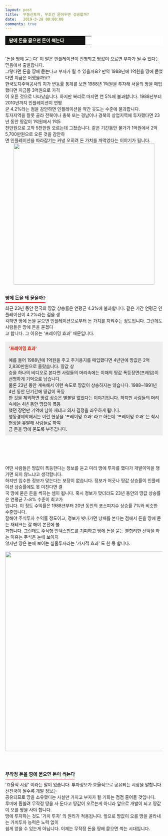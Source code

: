 ```yaml
---
layout: post
title:  부동산투자, 무조건 묻어두면 성공할까?
date:   2019-3-28 00:00:00
comments: true
---
```





<div><table width="99%" bgcolor="#ffffff" cellspacing="1" cellpadding="2"><tbody><tr><td width="240" bgcolor="#141313" style-="border-bottom:#141313 1px solid; border-left:#141313 1px solid; border-top:#141313 1px solid; &#13;&#10;border-right:#141313 1px solid"><span style="color: rgb(0, 0, 0); font-family: 맑은 고딕, dotum, verdana; font-size: 11pt;"><strong><span syle="font-size:11pt"><font color="#fffff0">&nbsp;땅에 돈을 묻으면 돈이 썩는다</font></span></strong></span></td><td style="border-width: 0px 0px 1px; border-style: solid; border-color: rgb(255, 255, 255) rgb(255, 255, 255) rgb(20, 19, 19);"><span style="font-size: 11pt;"><font color="#000000">&nbsp;</font></span></td></tr></tbody></table></div><div><br> '돈을 땅에 묻는다' 이 말은 인플레이션이 진행되고 땅값이 오르면 부자가 될 수 있다는 믿음에서 출발합니다. <br>그렇다면 돈을 땅에 묻는다고 부자가 될 수 있을까요? 만약 1988년에 1억원을 땅에 묻었다면 지금은 어땠을까요?<br>한국토지주택공사의 지가 변동률 통계를 보면 1988년 1억원을 투자해 서울의 땅을 매입했다면 지금쯤 3억원으로 가격<br> 이 오른 것으로 나타났습니다. 하지만 복리로 따지면 연 5%에 불과합니다. 1988년부터 2010년까지 인플레이션이 연평<br> 균 4.2%라는 점을 감안하면 인플레이션을 약간 웃도는 수준에 불과합니다.<br>투자지역을 잘못 골라 전북이나 충북 또는 경남이나 경북의 상업지역에 투자했다면 23년 동안 땅값이 1억원에서 1억5<br>천만원으로 고작 5천만원 오르는데 그쳤습니다. 같은 기간동안 물가가 1억원에서 2억5,700만원으로 오른 것을 감안하<br> 면 인플레이션을 따라잡기는 커녕 오히려 돈 가치를 까먹었다는 이야기가 됩니다. <br><p style="margin: 0px;"><div class="imageblock center" style="text-align: center; clear: both;"><span data-url="https://t1.daumcdn.net/cfile/tistory/142650384F2B865132?download" data-lightbox="lightbox"><img width="450" height="427" style="height: auto; cursor: pointer; max-width: 100%;" alt="" src="https://t1.daumcdn.net/cfile/tistory/142650384F2B865132" filename="cfile25.uf@142650384F2B86513217D0.jpg" filemime=""></span></div><p></p><br></div><div><h3 style="font: bold 11pt/normal 맑은 고딕, Dotum, Sans-serif; margin: 0px; padding: 0px 0px 5px; border-bottom-color: rgb(255, 0, 0); border-bottom-width: 2px; border-bottom-style: solid; float: left; font-size-adjust: none; font-stretch: normal;">땅에 돈을 돼 묻을까?</h3></div><div><br> &nbsp;</div><div>최근 23년 동안 전국의&nbsp;땅값 상승률은 연평균 4.3%에 불과합니다. 같은 기간 연평균 인플레이션이 4.2%라는 점을 생<br> 각하면 땅에 돈을 묻으면 인플레이션으로부터 돈 가치를 지켜주는 정도입니다. 그런데도 사람들은 땅에 돈을 묻겠다<br> 고 합니다. 그 이유는 '프레이밍 효과' 때문입니다.<br><br></div><div class="txc-textbox" style="padding: 10px; border: 1px solid rgb(238, 238, 238); border-image: none; background-color: rgb(238, 238, 238);"><strong><font color="#e31600">'프레이밍 효과'<br><br></font></strong>예를 들어 1988년에 1억원을 주고 주거용지를 매입했다면 4년만에 땅값은 2억2,830만원으로 올랐습니다. 땅값 상<br> 승을 하나의 비디오로 본다면 사람들의 머리속에는 이때의 땅값 폭등장면(프레임)이 선명하게 기억으로 남습니다.<br>물론 23년 동안 계속해서 이런 속도로 땅값이 상승하지는 않습니다. 1988~1991년 4년 동안 단기간에 땅값이 폭등<br> 한 것을 제외하면 땅값 상승은 별볼일 없었다는 이야기입니다. 하지만 사람들의 머리속에는 4년 동안 땅값이 폭등<br> 했던 장면만 기억에 남아 재테크 의사 결정을 좌우하게 됩니다.<br>행동경제학에서는 이런 현상을 '프레이밍 효과' 라고 하는데 '프레이밍 효과' 는 착시현상을 유발해 사람들로 하여<br> 금 돈을 땅에 묻도록 부추깁니다.<br></div><p><br></p>
<p style="margin-top: 0px; margin-right: 0px; margin-bottom: 0px;"><span data-url="https://t1.daumcdn.net/cfile/tistory/201812374F2B867228?download" data-lightbox="lightbox"><br></span><p></p>
<p style="margin: 0px;"><br>어떤 사람들은 땅값이 폭등한다는 정보를 듣고 미리 땅에 투자를 했다가 개발이익을 챙기면 되지 않느냐고 생각합니다.<br>하지만 입수한 정보가 맞는다는 보장이 없습니다. 정보가 어긋나 땅값 상승률이 인플레이션 상승률에도 못 미친다면 결<br> 국 땅에 묻은 돈을 썩히는 셈이 됩니다. 혹시 정보가 맞더라도 23년 동안의 땅값 상승률은 연평균 7~8% 수준이 최고가<br> 입니다. 이 정도 수익률은 1988년부터 20년 동안의 코스피지수 상승률 7%와 비슷한 수준입니다.<br>잘해야 주식투자 수익률 정도이고, 정보가 빗나가면 낭패를 본다는 점에서 돈을 땅에 묻는 재테크는 잘 해야 본전에 불<br> 과합니다. 그런데도 주식형 인덱스펀드를 기피하고 땅에 돈을 묻는 불합리한 선택을 하는 이유는 주식은 눈에 보이지<br> 않지만 땅은 눈에 보이는 실물투자라는 '가시적 효과' 도 한 몫 합니다.<br><br><div class="imageblock center" style="text-align: center; clear: both;"><span data-url="https://t1.daumcdn.net/cfile/tistory/121812374F2B867329?download" data-lightbox="lightbox"><img width="636" height="123" style="height: auto; cursor: pointer; max-width: 100%;" alt="" src="https://t1.daumcdn.net/cfile/tistory/121812374F2B867329" filename="지가1.jpg" filemime="image/jpeg"></span></div><p><br><br></p>
<p></p><div><h3 style="font: bold 11pt/normal 맑은 고딕, Dotum, Sans-serif; margin: 0px; padding: 0px 0px 5px; border-bottom-color: rgb(255, 0, 0); border-bottom-width: 2px; border-bottom-style: solid; float: left; font-size-adjust: none; font-stretch: normal;">무작정 돈을 땅에 묻으면 돈이 썩는다</h3></div><div><br><br>'효율적 시장' 이라는 말이 있습니다. 투자정보가 효율적으로 공유되는 시장을 말합니다. 선진국이 될수록 개발 정보는<br> 공유되므로 땅을 소유했다는 사실만 가지고 부자가 될 기회는 점점 줄어들 것입니다.<br>루머에 휩쓸려 무작정 땅을 사 둔다고 땅값이 오르는게 아니라 앞으로 개발이 되고 땅값이 오를 땅을 사야 합니다.<br>땅에 투자하는 것도 '가치 투자' 의 원리가 적용됩니다. 앞으로 땅값이 오를 땅을 골라내는 가치투자 능력은 노력 없이<br> 쉽게 얻을 수 있는게 아닙니다. 이제는 무작정 돈을 땅에 묻으면 썩는 시대입니다. <br></div><p><br></p>